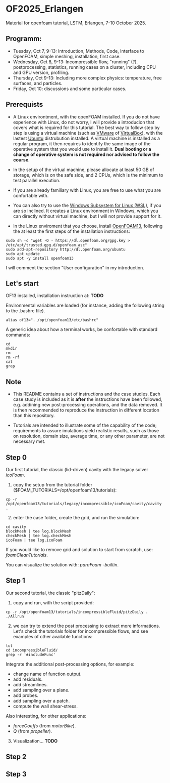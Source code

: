 # OF2025_Erlangen
Material for openfoam tutorial, LSTM, Erlangen, 7-10 October 2025.

## Programm:
* Tuesday, Oct 7, 9-13: Introduction, Methods, Code, Interface to OpenFOAM, simple meshing, installation, first case.
* Wednesday, Oct 8, 9-13: Incompressible flow, "running" (?). postprocessing, statistics, running cases on a cluster, including CPU and GPU version, profiling.
* Thursday, Oct 9-13: Including more complex physics: temperature, free surfaces, and particles. 
* Friday, Oct 10: discussions and some particular cases.

## Prerequists

* A Linux environtment, with the openFOAM installed. If you do not have experience with Linux, do not worry, I will provide a introducion that covers what is required for this tutorial. The best way to follow step by step is using a virtual machine (such as [VMware](https://www.vmware.com/products/desktop-hypervisor/workstation-and-fusion) of [VirtualBox](https://www.virtualbox.org/)), with the lastest [Ubuntu](https://ubuntu.com/download/desktop) distrubution installed. A virtual machine is installed as a regular program, it then requires to identify the same image of the operative system that you would use to install it. **Dual booting or a change of operative system is not required nor advised to follow the course**.

* In the setup of the virtual machine, please allocate at least 50 GB of storage, which is on the safe side, and 2 CPUs, which is the minimum to test parallel execution.

* If you are already familiary with Linux, you are free to use what you are confortable with.

* You can also try to use the [Windows Subsystem for Linux (WSL)](https://ubuntu.com/desktop/wsl), if you are so inclined. It creates a Linux environment in Windows, which you can directly without virtual machine, but I will not provide support for it. 

* In the Linux enviroment that you choose, install [OpenFOAM13](https://openfoam.org/download/13-ubuntu/), following the at least the first steps of the installation instructions: 
```
sudo sh -c "wget -O - https://dl.openfoam.org/gpg.key > /etc/apt/trusted.gpg.d/openfoam.asc"
sudo add-apt-repository http://dl.openfoam.org/ubuntu
sudo apt update
sudo apt -y install openfoam13
```
I will comment the section "User configuration" in my introduction.


## Let's start

OF13 installed, installation instruction at: **TODO**

Environmental variables are loaded (for instance, adding the following string to the .bashrc file). 

```
alias of13=". /opt/openfoam13/etc/bashrc"
```

A generic idea about how a terminal works, be confortable with standard commands: 
```
cd
mkdir
rm
rm -rf 
cat 
grep
```
## Note

* This README contains a set of instructions and the case studies. Each case study is included as it is **after** the instructions have been followed, e.g. addining new post-processing operations, and the data removed. It is then recommended to reproduce the instruction in different location than this repository. 

* Tutorials are intended to illustrate some of the capability of the code; requirements to assure imulations yield realistic results, such as those on resolution, domain size, average time, or any other parameter, are not necessary met.  


## Step 0

Our first tutorial, the classic (lid-driven) cavity with the legacy solver *icoFoam*. 

1. copy the setup from the tutorial folder ($FOAM_TUTORIALS=/opt/openfoam13/tutorials):

```
cp -r /opt/openfoam13/tutorials/legacy/incompressible/icoFoam/cavity/cavity .
```

2. enter the case folder, create the grid, and run the simulation:

```
cd cavity
blockMesh | tee log.blockMesh
checkMesh | tee log.checkMesh
icoFoam | tee log.icoFoam
```

If you would like to remove grid and solution to start from scratch, use: *foamCleanTutorials*. 

You can visualize the solution with: *paraFoam -builtin*.

## Step 1

Our second tutorial, the classic "pitzDaily":

1. copy and run, with the script provided:

```
cp -r /opt/openfoam13/tutorials/incompressibleFluid/pitzDaily . 
./Allrun
```

2. we can try to extend the post processing to extract more informations. Let's check the tutorials folder for incompressible flows, and see examples of other available functions: 

```
tut
cd incompressibleFluid/
grep -r '#includeFunc'
```

Integrate the additional post-processing options, for example:
* change name of function output.
* add residuals.
* add streamlines.
* add sampling over a plane.
* add probes.
* add sampling over a patch.
* compute the wall shear-stress. 

Also interesting, for other applications: 
* *forceCoeffs* (from *motorBike*).
* *Q* (from *propeller*).

3. Visualization... **TODO**

## Step 2

## Step 3


